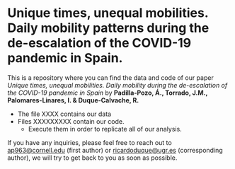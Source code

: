 # Unique times, unequal mobilities. Daily mobility patterns during the de-escalation of the COVID-19 pandemic in Spain.

This is a repository where you can find the data and code of our paper *Unique times, unequal mobilities. Daily mobility during the de-escalation of the COVID-19 pandemic in Spain* by **Padilla-Pozo, Á., Torrado, J.M., Palomares-Linares, I. & Duque-Calvache, R.**

* The file XXXX contains our data  
* Files XXXXXXXXX contain our code.
  *   Execute them in order to replicate all of our analysis.


If you have any inquiries, please feel free to reach out to ap963@cornell.edu (first author) or ricardoduque@ugr.es (corresponding author), we will try to get back to you as soon as possible.




